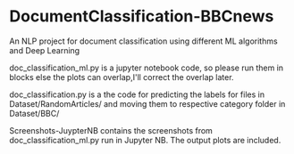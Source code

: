 # DocumentClassification-BBCnews
An NLP project for document classification using different ML algorithms and Deep Learning

doc_classification_ml.py is a jupyter notebook code, so please run them in blocks else the plots can overlap,I'll correct the overlap later.

doc_classification.py is a the code for predicting the labels for files in Dataset/RandomArticles/ and moving them to respective category folder in Dataset/BBC/

Screenshots-JuypterNB contains the screenshots from doc_classification_ml.py run in Jupyter NB. The output plots are included.
